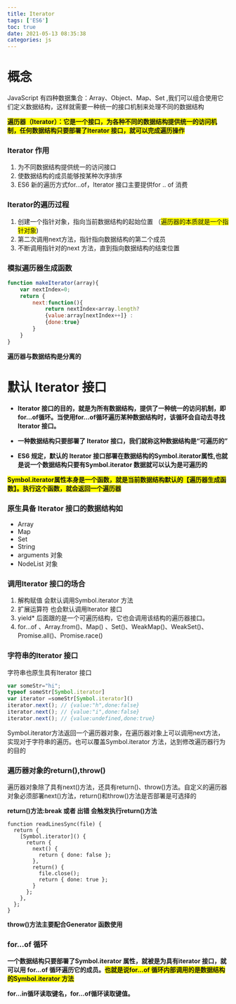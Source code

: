 ```yaml
---
title: Iterator
tags: ['ES6']
toc: true
date: 2021-05-13 08:35:38
categories: js
---
```

# 概念
JavaScript 有四种数据集合：Array、Object、Map、Set ,我们可以组合使用它们定义数据结构，这样就需要一种统一的接口机制来处理不同的数据结构

**<span style="background-color:yellow">遍历器（Iterator）：它是一个接口，为各种不同的数据结构提供统一的访问机制，任何数据结构只要部署了Iterator 接口，就可以完成遍历操作</span>**

###  Iterator 作用
1. 为不同数据结构提供统一的访问接口
2. 使数据结构的成员能够按某种次序排序
3. ES6 新的遍历方式for...of，Iterator 接口主要提供for .. of 消费

###  Iterator的遍历过程
1. 创建一个指针对象，指向当前数据结构的起始位置 （<span style="background-color:yellow">遍历器的本质就是一个指针对象</span>)
3. 第二次调用next方法，指针指向数据结构的第二个成员
4. 不断调用指针对的next 方法，直到指向数据结构的结束位置

###  模拟遍历器生成函数

```js
function makeIterator(array){
    var nextIndex=0;
    return {
        next:function(){
            return nextIndex<array.length?
            {value:array[nextIndex++]} :
            {done:true}
        }
    }
}
```
**遍历器与数据结构是分离的**

# 默认 Iterator 接口
- **Iterator 接口的目的，就是为所有数据结构，提供了一种统一的访问机制，即for...of循环。当使用for...of循环遍历某种数据结构时，该循环会自动去寻找 Iterator 接口。**

- **一种数据结构只要部署了 Iterator 接口，我们就称这种数据结构是“可遍历的”**

- **ES6 规定，默认的 Iterator 接口部署在数据结构的Symbol.iterator属性,也就是说一个数据结构只要有Symbol.iterator 数据就可以认为是可遍历的**

<span style="background-color:yellow">**Symbol.iterator属性本身是一个函数，就是当前数据结构默认的【遍历器生成函数】。执行这个函数，就会返回一个遍历器**</span>

### 原生具备 Iterator 接口的数据结构如
- Array
- Map
- Set
- String
- arguments 对象
- NodeList 对象

### 调用Iterator 接口的场合
1. 解构赋值  会默认调用Symbol.iterator 方法
2. 扩展运算符 也会默认调用Iterator 接口
3. yield* 后面跟的是一个可遍历结构，它也会调用该结构的遍历器接口。
4. for...of 、Array.from()、Map() 、Set()、WeakMap()、WeakSet()、Promise.all()、Promise.race()

### 字符串的Iterator 接口
字符串也原生具有Iterator 接口
```js
var someStr="hi";
typeof someStr[Symbol.iterator]
var iterator =someStr[Symbol.iterator]()
iterator.next(); // {value:"h",done:false}
iterator.next(); // {value:"i",done:false}
iterator.next(); // {value:undefined,done:true}
```
Symbol.iterator方法返回一个遍历器对象，在遍历器对象上可以调用next方法，实现对于字符串的遍历。也可以覆盖Symbol.iterator 方法，达到修改遍历器行为的目的

### 遍历器对象的return(),throw()
遍历器对象除了具有next()方法，还具有return()、throw()方法。自定义的遍历器对象必须部署next()方法，return()和throw()方法是否部署是可选择的

**return()方法:break 或者 出错  会触发执行return()方法**
```
function readLinesSync(file) {
  return {
    [Symbol.iterator]() {
      return {
        next() {
          return { done: false };
        },
        return() {
          file.close();
          return { done: true };
        }
      };
    },
  };
}
```
**throw()方法主要配合Generator 函数使用**

### for...of 循环
**一个数据结构只要部署了Symbol.iterator 属性，就被是为具有iterator 接口，就可以用  for...of 循环遍历它的成员。<span style="background-color:yellow">也就是说for...of 循环内部调用的是数据结构的Symbol.iterator 方法</span>**

**for...in循环读取键名，for...of循环读取键值。**

